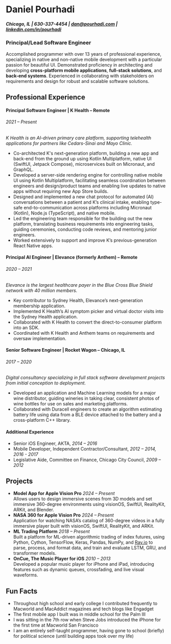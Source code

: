 # **Daniel Pourhadi**

##### Chicago, IL  |  630-337-4454  |  dan@pourhadi.com  |  [linkedin.com/in/pourhadi](http://linkedin.com/in/pourhadi/)

### Principal/Lead Software Engineer

Accomplished programmer with over 13 years of professional experience, specializing in native and non-native mobile development with a particular passion for beautiful UI. Demonstrated proficiency in architecting and developing **cross-platform mobile applications**, **full-stack solutions**, and **back-end systems**. Experienced in collaborating with stakeholders on requirements and design for robust and scalable software solutions.

## Professional Experience

#### **Principal Software Engineer** | K Health – Remote
###### *2021 – Present*

*K Health is an AI-driven primary care platform, supporting telehealth applications for partners like Cedars-Sinai and Mayo Clinic.*

* Co-architected K's next-generation platform, building a new app and back-end from the ground up using Kotlin Multiplatform, native UI (SwiftUI, Jetpack Compose), microservices built on Micronaut, and GraphQL.  
* Developed a server-side rendering engine for controlling native mobile UI using Kotlin Multiplatform, facilitating seamless coordination between engineers and design/product teams and enabling live updates to native apps without requiring new App Store builds.  
* Designed and implemented a new chat protocol for automated (AI) conversations between a patient and K’s clinical intake, enabling type-safe end-to-communication across platforms including Micronaut (Kotlin), Node.js (TypeScript), and native mobile.  
* Led the engineering team responsible for the building out the new platform, translating business requirements into engineering tasks, guiding ceremonies, conducting code reviews, and mentoring junior engineers.  
* Worked extensively to support and improve K’s previous-generation React Native apps.

#### **Principal AI Engineer** | Elevance (formerly Anthem) – Remote
###### *2020 – 2021* 

*Elevance is the largest healthcare payer in the Blue Cross Blue Shield network with 40 million members.*

* Key contributor to Sydney Health, Elevance’s next-generation membership application.  
* Implemented K Health’s AI symptom picker and virtual doctor visits into the Sydney Health application.  
* Collaborated with K Health to convert the direct-to-consumer platform into an SDK.  
* Coordinated with K Health and Anthem teams on requirements and oversaw implementation.

#### **Senior Software Engineer** | Rocket Wagon – Chicago, IL
###### *2017 – 2020* 

*Digital consultancy specializing in full stack software development projects from initial conception to deployment.*

* Developed an application and Machine Learning models for a major wine distributor, guiding wineries in taking clear, consistent photos of wine bottles for use on sales and marketing platforms.  
* Collaborated with Duracell engineers to create an algorithm estimating battery life using data from a BLE device attached to the battery and a cross-platform C++ library.

#### Additional Experience

* Senior iOS Engineer, AKTA, *2014 – 2016*  
* Mobile Developer, Independent Contractor/Consultant, *2012 – 2014, 2016 - 2017*  
* Legislative Aide, Committee on Finance, Chicago City Council, *2009 – 2012*

## **Projects**

* **Model App for Apple Vision Pro** *2024 – Present*  
  Allows users to design immersive scenes from 3D models and set immersive 360-degree environments using visionOS, SwiftUI, RealityKit, ARKit, and Blender.  
* **NASA 360 for Apple Vision Pro** *2024 – Present*  
  Application for watching NASA’s catalog of 360-degree videos in a fully immersive player built with visionOS, SwiftUI, RealityKit, and ARKit.  
* **ML Trading Platform** *2018 – Present*  
  Built a platform for ML-driven algorithmic trading of index futures, using Python, Cython, TensorFlow, Keras, Pandas, NumPy, and [Ray.io](http://ray.io/) to parse, process, and format data, and train and evaluate LSTM, GRU, and transformer models.  
* **OnCue, The Music Player for iOS** *2010 – 2013*  
  Developed a popular music player for iPhone and iPad, introducing features such as dynamic queues, crossfading, and live visual waveforms.

## Fun Facts

* Throughout high school and early college I contributed frequently to Macworld and MacAddict magazines and tech blogs like Engadget
* The first mobile app I built was in middle school for the Palm III
* I was sitting in the 7th row when Steve Jobs introduced the iPhone for the first time at Macworld San Francisco
* I am an entirely self-taught programmer, having gone to school (briefly) for political science (until building apps took over my life)

